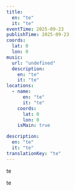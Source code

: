 ```yaml
---
title:
  en: "te"
  it: "te"
eventTime: 2025-09-23
publishTime: 2025-09-23
coords:
  lat: 0
  lon: 0
music:
  url: "undefined"
  description:
    en: "te"
    it: "te"
locations:
  - name:
      en: "te"
      it: "te"
    coords:
      lat: 0
      lon: 0
    isMain: true

description:
  en: "te"
  it: "te"
translationKey: "te"
---
```


<!-- it -->
te

<!-- en -->
te